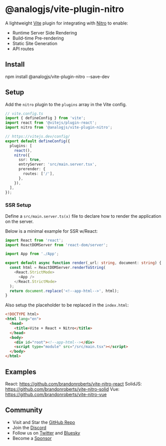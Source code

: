 # @analogjs/vite-plugin-nitro

A lightweight [Vite](https://vite.dev) plugin for integrating with [Nitro](https://nitro.unjs.io) to enable:

- Runtime Server Side Rendering
- Build-time Pre-rendering
- Static Site Generation
- API routes

## Install

npm install @analogjs/vite-plugin-nitro --save-dev

## Setup

Add the `nitro` plugin to the `plugins` array in the Vite config.

```ts
// vite.config.ts
import { defineConfig } from 'vite';
import react from '@vitejs/plugin-react';
import nitro from '@analogjs/vite-plugin-nitro';

// https://vitejs.dev/config/
export default defineConfig({
  plugins: [
    react(),
    nitro({
      ssr: true,
      entryServer: 'src/main.server.tsx',
      prerender: {
        routes: ['/'],
      },
    }),
  ],
});
```

### SSR Setup

Define a `src/main.server.ts(x)` file to declare how to render the application on the server.

Below is a minimal example for SSR w/React:

```ts
import React from 'react';
import ReactDOMServer from 'react-dom/server';

import App from './App';

export default async function render(_url: string, document: string) {
  const html = ReactDOMServer.renderToString(
    <React.StrictMode>
      <App />
    </React.StrictMode>
  );
  return document.replace('<!--app-html-->', html);
}
```

Also setup the placeholder to be replaced in the `index.html`:

```html
<!DOCTYPE html>
<html lang="en">
  <head>
    <title>Vite + React + Nitro</title>
  </head>
  <body>
    <div id="root"><!--app-html--></div>
    <script type="module" src="/src/main.tsx"></script>
  </body>
</html>
```

## Examples

React: https://github.com/brandonroberts/vite-nitro-react
SolidJS: https://github.com/brandonroberts/vite-nitro-solid
Vue: https://github.com/brandonroberts/vite-nitro-vue

## Community

- Visit and Star the [GitHub Repo](https://github.com/analogjs/analog)
- Join the [Discord](https://chat.analogjs.org)
- Follow us on [Twitter](https://twitter.com/analogjs) and [Bluesky](https://bsky.app/profile/analogjs.org)
- Become a [Sponsor](https://github.com/sponsors/brandonroberts)
